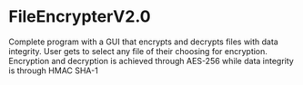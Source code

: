 # FileEncrypterV2.0
Complete program with a GUI that encrypts and decrypts files with data integrity.  User gets to select any file of their choosing for encryption. Encryption and decryption is achieved through AES-256 while data integrity is through HMAC SHA-1 
